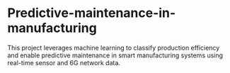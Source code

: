 # Predictive-maintenance-in-manufacturing
This project leverages machine learning to classify production efficiency and enable predictive maintenance in smart manufacturing systems using real-time sensor and 6G network data. 
